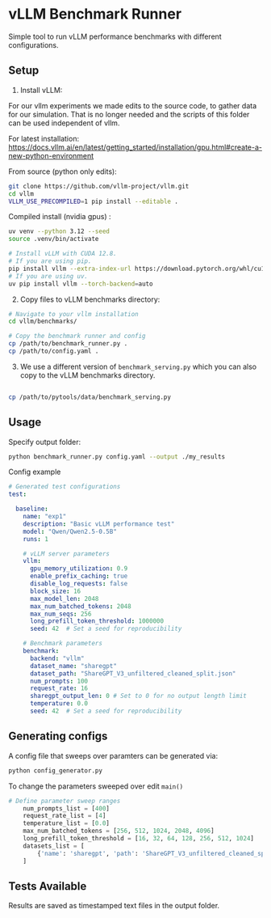# vLLM Benchmark Runner

Simple tool to run vLLM performance benchmarks with different configurations.

## Setup

1. Install vLLM:

For our vllm experiments we made edits to the source code, to gather data for our simulation.
That is no longer needed and the scripts of this folder can be used independent of vllm.

For latest installation: https://docs.vllm.ai/en/latest/getting_started/installation/gpu.html#create-a-new-python-environment

From source (python only edits):
``` bash
git clone https://github.com/vllm-project/vllm.git
cd vllm
VLLM_USE_PRECOMPILED=1 pip install --editable .
```

Compiled install (nvidia gpus) :
```bash
uv venv --python 3.12 --seed
source .venv/bin/activate

# Install vLLM with CUDA 12.8.
# If you are using pip.
pip install vllm --extra-index-url https://download.pytorch.org/whl/cu128
# If you are using uv.
uv pip install vllm --torch-backend=auto
```

2. Copy files to vLLM benchmarks directory:
```bash
# Navigate to your vllm installation
cd vllm/benchmarks/

# Copy the benchmark runner and config
cp /path/to/benchmark_runner.py .
cp /path/to/config.yaml .
```


3. We use a different version of `benchmark_serving.py` which you can also copy to the vLLM benchmarks directory.

```bash

cp /path/to/pytools/data/benchmark_serving.py

```

## Usage

Specify output folder:
```bash
python benchmark_runner.py config.yaml --output ./my_results
```

Config example

```yaml
# Generated test configurations
test:

  baseline:
    name: "exp1"
    description: "Basic vLLM performance test"
    model: "Qwen/Qwen2.5-0.5B"
    runs: 1

    # vLLM server parameters
    vllm:
      gpu_memory_utilization: 0.9
      enable_prefix_caching: true
      disable_log_requests: false
      block_size: 16 
      max_model_len: 2048
      max_num_batched_tokens: 2048
      max_num_seqs: 256
      long_prefill_token_threshold: 1000000
      seed: 42  # Set a seed for reproducibility

    # Benchmark parameters
    benchmark:
      backend: "vllm"
      dataset_name: "sharegpt"
      dataset_path: "ShareGPT_V3_unfiltered_cleaned_split.json"
      num_prompts: 100
      request_rate: 16
      sharegpt_output_len: 0 # Set to 0 for no output length limit
      temperature: 0.0
      seed: 42  # Set a seed for reproducibility
```
## Generating configs

A config file that sweeps over paramters can be generated via:

```bash
python config_generator.py
```

To change the parameters sweeped over edit `main()`

```python
# Define parameter sweep ranges
    num_prompts_list = [400]
    request_rate_list = [4]
    temperature_list = [0.0]
    max_num_batched_tokens = [256, 512, 1024, 2048, 4096]
    long_prefill_token_threshold = [16, 32, 64, 128, 256, 512, 1024]
    datasets_list = [
        {'name': 'sharegpt', 'path': 'ShareGPT_V3_unfiltered_cleaned_split.json'},
    ]
```


## Tests Available

Results are saved as timestamped text files in the output folder.
